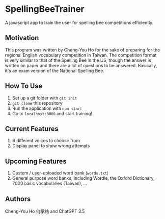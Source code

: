 # SpellingBeeTrainer
A javascript app to train the user for spelling bee competitions efficiently.

## Motivation
This program was written by Cheng-You Ho for the sake of preparing for the regional English vocabulary competition in Taiwan. The competition format is very similar to that of the Spelling Bee in the US, though the answer is written on paper and there are a lot of questions to be answered. Basically, it's an exam version of the National Spelling Bee.

## How To Use
1. Set up a git folder with `git init`
2. `git clone` this repository
3. Run the application with `npm start`
4. Go to `localhost:3000` and start training!

## Current Features
1. 6 different voices to choose from
2. Display panel to show wrong attempts

## Upcoming Features
1. Custom / user-uploaded word bank (`words.txt`)
2. General purpose word banks, including Wordle, the Oxford Dictionary, 7000 basic vocabularies (Taiwan), ...

## Authors
Cheng-You Ho 何承祐 and ChatGPT 3.5
